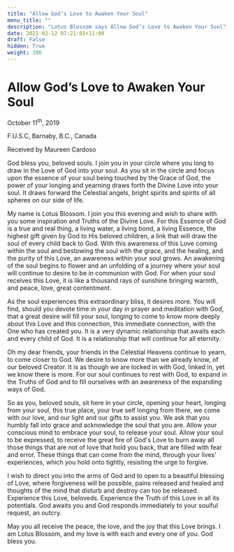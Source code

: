 ```yaml
---
title: "Allow God’s Love to Awaken Your Soul"
menu_title: ""
description: "Lotus Blossom says Allow God’s Love to Awaken Your Soul"
date: 2021-02-12 07:21:03+11:00
draft: False
hidden: True
weight: 386
---
```

# Allow God’s Love to Awaken Your Soul

October 11<sup>th</sup>, 2019

F.U.S.C, Barnaby, B.C., Canada

Received by Maureen Cardoso


God bless you, beloved souls. I join you in your circle where you long to draw in the Love of God into your soul. As you sit in the circle and focus upon the essence of your soul being touched by the Grace of God, the power of your longing and yearning draws forth the Divine Love into your soul. It draws forward the Celestial angels, bright spirits and spirits of all spheres on our side of life. 

My name is Lotus Blossom. I join you this evening and wish to share with you some inspiration and Truths of the Divine Love. For this Essence of God is a true and real thing, a living water, a living bond, a living Essence, the highest gift given by God to His beloved children, a link that will draw the soul of every child back to God. With this awareness of this Love coming within the soul and bestowing the soul with the grace, and the healing, and the purity of this Love, an awareness within your soul grows. An awakening of the soul begins to flower and an unfolding of a journey where your soul will continue to desire to be in communion with God. For when your soul receives this Love, it is like a thousand rays of sunshine bringing warmth, and peace, love, great contentment. 

As the soul experiences this extraordinary bliss, it desires more. You will find, should you devote time in your day in prayer and meditation with God, that a great desire will fill your soul, longing to come to know more deeply about this Love and this connection, this immediate connection, with the One who has created you. It is a very dynamic relationship that awaits each and every child of God. It is a relationship that will continue for all eternity. 

Oh my dear friends, your friends in the Celestial Heavens continue to yearn, to come closer to God. We desire to know more than we already know, of our beloved Creator. It is as though we are locked in with God, linked in, yet we know there is more. For our soul continues to rest with God, to expand in the Truths of God and to fill ourselves with an awareness of the expanding ways of God. 

So as you, beloved souls, sit here in your circle, opening your heart, longing from your soul, this true place, your true self longing from there, we come with our love, and our light and our gifts to assist you. We ask that you humbly fall into grace and acknowledge the soul that you are. Allow your conscious mind to embrace your soul, to release your soul. Allow your soul to be expressed, to receive the great fire of God's Love to burn away all those things that are not of love that hold you back, that are filled with fear and error. These things that can come from the mind, through your lives’ experiences, which you hold onto tightly, resisting the urge to forgive. 

I wish to direct you into the arms of God and to open to a beautiful blessing of Love, where forgiveness will be possible, pains released and healed and thoughts of the mind that disturb and destroy can too be released. Experience this Love, beloveds. 
Experience the Truth of this Love in all its potentials. God awaits you and God responds immediately to your soulful request, an outcry. 

May you all receive the peace, the love, and the joy that this Love brings. I am Lotus Blossom, and my love is with each and every one of you. God bless you.